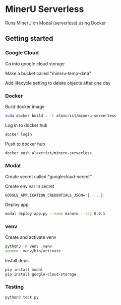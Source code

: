 # MinerU Serverless

Runs MinerU on Modal (serverless) using Docker

## Getting started

### Google Cloud

Go into google cloud storage

Make a bucket called "mineru-temp-data"

Add lifecycle setting to delete objects after one day

### Docker

Build docker image

```bash
sudo docker build . -t alexcrist/mineru-serverless
```

Log in to docker hub

```bash
docker login
```

Push to docker hub

```bash
docker push alexcrist/mineru-serverless
```

### Modal

Create secret called "googlecloud-secret"

Create env var in secret

```env
GOOGLE_APPLICATION_CREDENTIALS_JSON='{ ... }'
```

Deploy app

```bash
modal deploy app.py --name mineru --tag 0.0.1
```

### venv

Create and activate venv

```bash
python3 -m venv .venv
source .venv/bin/activate
```

Install deps

```bash
pip install modal
pip install google-cloud-storage
```

### Testing

```bash
python3 test.py
```

